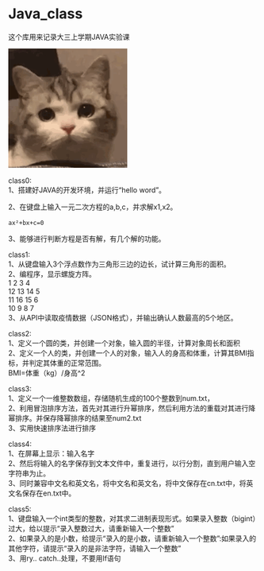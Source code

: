 # Java_class
这个库用来记录大三上学期JAVA实验课


![image](https://github.com/0806gcx/Java_class/blob/master/cry.gif)


class0:  
1、搭建好JAVA的开发环境，并运行“hello word”。


2、在键盘上输入一元二次方程的a,b,c，并求解x1,x2。


    ax²+bx+c=0


3、能够进行判断方程是否有解，有几个解的功能。



class1:  
1、从键盘输入3个浮点数作为三角形三边的边长，试计算三角形的面积。    
2、编程序，显示螺旋方阵。  
1	      2	        3	      4  
12	      13	    14	      5  
11	      16	    15	      6  
10	      9	         8	      7  
3、从API中读取疫情数据（JSON格式），并输出确认人数最高的5个地区。  
  
class2:  
1、定义一个圆的类，并创建一个对象，输入圆的半径，计算对象周长和面积  
2、定义一个人的类，并创建一个人的对象，输入人的身高和体重，计算其BMI指标，并判定其体重的正常范围。  
                             BMI=体重（kg）/身高^2  
  
class3:  
1、定义一个一维整数数组，存储随机生成的100个整数到num.txt，  
2、利用冒泡排序方法，首先对其进行升幂排序，然后利用方法的重载对其进行降幂排序。并保存降幂排序的结果至num2.txt  
3、实用快速排序法进行排序  

class4:  
1、在屏幕上显示：输入名字  
2、然后将输入的名字保存到文本文件中，重复进行，以行分割，直到用户输入空字符串为止。  
3、同时兼容中文名和英文名，将中文名和英文名，将中文保存在cn.txt中，将英文名保存在en.txt中。  
  
class5:  
1、键盘输入一个int类型的整数，对其求二进制表现形式。如果录入整数（bigint）过大，给以提示“录入整数过大，请重新输入一个整数”  
2、如果录入的是小数，给提示“录入的是小数，请重新输入一个整数”:如果录入的其他字符，请提示“录入的是非法字符，请输入一个整数”  
3、用ry.. catch..处理，不要用If语句  
